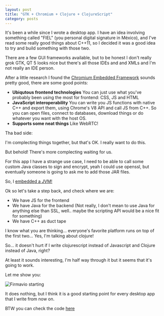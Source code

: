 ```yaml
---
layout: post
title: "GTK + Chromium + Clojure + ClojureScript"
category: posts
---
```


It's been a while since I wrote a desktop app. I have an idea involving something called "FIEL" (you personal digital signature in México), and I've read some really good things about C++11, so I decided it was a good idea to try and build something with those two.

There are a few GUI frameworks available, but to be honest I don't really grok GTK, QT 5 looks nice but there's all those IDEs and and XMLs and I'm not really an IDE person.

After a little research I found the [Chromium Embedded Framework](https://code.google.com/p/chromiumembedded/)
sounds pretty good, there are some good points:

* **Ubiqutous frontend technologies** You can just use what you've probably been using the most for frontend: CSS, JS and HTML
* **JavaScript interoperability** You can write you JS functions with native C++ and export them, using Chrome's V8 API and call JS from C++. So you can open files, connect to databases, download things or do whatever you want with the host OS.
* **Supports some neat things** Like WebRTC! 

Tha bad side:

I'm complecting things together, but that's OK. I really want to do this.

But behold! There's more complecting waiting for us.

For this app I have a strange use case, I need to be able to call some custom Java classes to sign and encrypt, yeah I could use openssl, but eventually someone is going to ask me to add those JAR files.

So, I [embedded a JVM!](https://github.com/iamedu/firmavio/blob/master/frontend/java.cc)

Ok so let's take a step back, and check where we are:

* We have JS for the frontend
* We have Java for the backend (Not really, I don't mean to use Java for anything else than SSL, well.. maybe the scripting API would be a nice fit for something)
* We have C++ as duct tape

I know what you are thinking... everyone's favorite platform runs on top of the first two... Yes, I'm talking about clojure!

So... it doesn't hurt if I write clojurescript instead of Javascript and Clojure instead of Java, right?

At least it sounds interesting, I'm half way through it but it seems that it's going to work.

Let me show you:

![Firmavio starting](../../images/firmavio1.png)

It does nothing, but I think it is a good starting point for every desktop app that I write from now on.

BTW you can check the code [here](https://github.com/iamedu/firmavio)
